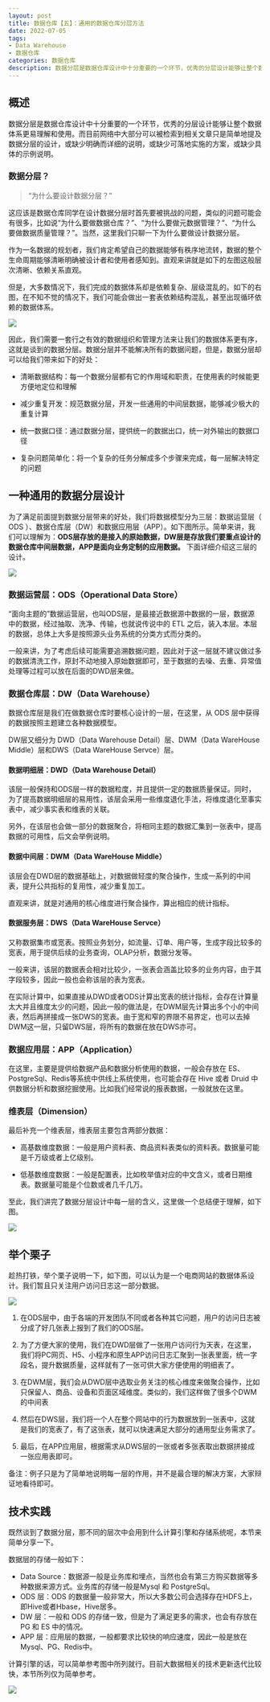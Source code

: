 ```yaml
---
layout: post
title: 数据仓库【五】：通用的数据仓库分层方法
date: 2022-07-05
tags:
- Data Warehouse
- 数据仓库
categories: 数据仓库
description: 数据分层是数据仓库设计中十分重要的一个环节，优秀的分层设计能够让整个数据体系更易理解和使用。而目前网络中大部分可以被检索到相关文章只是简单地提及数据分层的设计，或缺少明确而详细的说明，或缺少可落地实施的方案，或缺少具体的示例说明。
---
```

## 概述

数据分层是数据仓库设计中十分重要的一个环节，优秀的分层设计能够让整个数据体系更易理解和使用。而目前网络中大部分可以被检索到相关文章只是简单地提及数据分层的设计，或缺少明确而详细的说明，或缺少可落地实施的方案，或缺少具体的示例说明。

### 数据分层？

> “为什么要设计数据分层？”

这应该是数据仓库同学在设计数据分层时首先要被挑战的问题，类似的问题可能会有很多，比如说“为什么要做数据仓库？”、“为什么要做元数据管理？”、“为什么要做数据质量管理？”。当然，这里我们只聊一下为什么要做设计数据分层。

作为一名数据的规划者，我们肯定希望自己的数据能够有秩序地流转，数据的整个生命周期能够清晰明确被设计者和使用者感知到。直观来讲就是如下的左图这般层次清晰、依赖关系直观。

但是，大多数情况下，我们完成的数据体系却是依赖复杂、层级混乱的。如下的右图，在不知不觉的情况下，我们可能会做出一套表依赖结构混乱，甚至出现循环依赖的数据体系。

![](/images/0068.png)

因此，我们需要一套行之有效的数据组织和管理方法来让我们的数据体系更有序，这就是谈到的数据分层。数据分层并不能解决所有的数据问题，但是，数据分层却可以给我们带来如下的好处：

- 清晰数据结构：每一个数据分层都有它的作用域和职责，在使用表的时候能更方便地定位和理解

- 减少重复开发：规范数据分层，开发一些通用的中间层数据，能够减少极大的重复计算

- 统一数据口径：通过数据分层，提供统一的数据出口，统一对外输出的数据口径

- 复杂问题简单化：将一个复杂的任务分解成多个步骤来完成，每一层解决特定的问题

## 一种通用的数据分层设计

为了满足前面提到数据分层带来的好处，我们将数据模型分为三层：数据运营层（ ODS ）、数据仓库层（DW）和数据应用层（APP）。如下图所示。简单来讲，我们可以理解为：**ODS层存放的是接入的原始数据，DW层是存放我们要重点设计的数据仓库中间层数据，APP是面向业务定制的应用数据。** 下面详细介绍这三层的设计。

![](/images/0069.png)

### 数据运营层：ODS（Operational Data Store）

“面向主题的”数据运营层，也叫ODS层，是最接近数据源中数据的一层，数据源中的数据，经过抽取、洗净、传输，也就说传说中的 ETL 之后，装入本层。本层的数据，总体上大多是按照源头业务系统的分类方式而分类的。

一般来讲，为了考虑后续可能需要追溯数据问题，因此对于这一层就不建议做过多的数据清洗工作，原封不动地接入原始数据即可，至于数据的去噪、去重、异常值处理等过程可以放在后面的DWD层来做。

### 数据仓库层：DW（Data Warehouse）

数据仓库层是我们在做数据仓库时要核心设计的一层，在这里，从 ODS 层中获得的数据按照主题建立各种数据模型。

DW层又细分为 DWD（Data Warehouse Detail）层、DWM（Data WareHouse Middle）层和DWS（Data WareHouse Servce）层。

#### 数据明细层：DWD（Data Warehouse Detail）

该层一般保持和ODS层一样的数据粒度，并且提供一定的数据质量保证。同时，为了提高数据明细层的易用性，该层会采用一些维度退化手法，将维度退化至事实表中，减少事实表和维表的关联。

另外，在该层也会做一部分的数据聚合，将相同主题的数据汇集到一张表中，提高数据的可用性，后文会举例说明。

#### 数据中间层：DWM（Data WareHouse Middle）

该层会在DWD层的数据基础上，对数据做轻度的聚合操作，生成一系列的中间表，提升公共指标的复用性，减少重复加工。

直观来讲，就是对通用的核心维度进行聚合操作，算出相应的统计指标。

#### 数据服务层：DWS（Data WareHouse Servce）

又称数据集市或宽表。按照业务划分，如流量、订单、用户等，生成字段比较多的宽表，用于提供后续的业务查询，OLAP分析，数据分发等。

一般来讲，该层的数据表会相对比较少，一张表会涵盖比较多的业务内容，由于其字段较多，因此一般也会称该层的表为宽表。

在实际计算中，如果直接从DWD或者ODS计算出宽表的统计指标，会存在计算量太大并且维度太少的问题，因此一般的做法是，在DWM层先计算出多个小的中间表，然后再拼接成一张DWS的宽表。由于宽和窄的界限不易界定，也可以去掉DWM这一层，只留DWS层，将所有的数据在放在DWS亦可。

### 数据应用层：APP（Application）

在这里，主要是提供给数据产品和数据分析使用的数据，一般会存放在 ES、PostgreSql、Redis等系统中供线上系统使用，也可能会存在 Hive 或者 Druid 中供数据分析和数据挖掘使用。比如我们经常说的报表数据，一般就放在这里。

### 维表层（Dimension）

最后补充一个维表层，维表层主要包含两部分数据：

- 高基数维度数据：一般是用户资料表、商品资料表类似的资料表。数据量可能是千万级或者上亿级别。

- 低基数维度数据：一般是配置表，比如枚举值对应的中文含义，或者日期维表。数据量可能是个位数或者几千几万。

至此，我们讲完了数据分层设计中每一层的含义，这里做一个总结便于理解，如下图。

![](/images/0065.png)

## 举个栗子

趁热打铁，举个栗子说明一下，如下图，可以认为是一个电商网站的数据体系设计。我们暂且只关注用户访问日志这一部分数据。

![](/images/0066.png)

1. 在ODS层中，由于各端的开发团队不同或者各种其它问题，用户的访问日志被分成了好几张表上报到了我们的ODS层。

1. 为了方便大家的使用，我们在DWD层做了一张用户访问行为天表，在这里，我们将PC网页、H5、小程序和原生APP访问日志汇聚到一张表里面，统一字段名，提升数据质量，这样就有了一张可供大家方便使用的明细表了。

1. 在DWM层，我们会从DWD层中选取业务关注的核心维度来做聚合操作，比如只保留人、商品、设备和页面区域维度。类似的，我们这样做了很多个DWM的中间表

1. 然后在DWS层，我们将一个人在整个网站中的行为数据放到一张表中，这就是我们的宽表了，有了这张表，就可以快速满足大部分的通用型业务需求了。

1. 最后，在APP应用层，根据需求从DWS层的一张或者多张表取出数据拼接成一张应用表即可。

备注：例子只是为了简单地说明每一层的作用，并不是最合理的解决方案，大家辩证地看待即可。

## 技术实践

既然谈到了数据分层，那不同的层次中会用到什么计算引擎和存储系统呢，本节来简单分享一下。

数据层的存储一般如下：

- Data Source：数据源一般是业务库和埋点，当然也会有第三方购买数据等多种数据来源方式。业务库的存储一般是Mysql 和 PostgreSql。
- ODS 层：ODS 的数据量一般非常大，所以大多数公司会选择存在HDFS上，即Hive或者Hbase，Hive居多。
- DW 层：一般和 ODS 的存储一致，但是为了满足更多的需求，也会有存放在 PG 和 ES 中的情况。
- APP 层：应用层的数据，一般都要求比较快的响应速度，因此一般是放在 Mysql、PG、Redis中。

计算引擎的话，可以简单参考图中所列就行。目前大数据相关的技术更新迭代比较快，本节所列仅为简单参考。

![](/images/0067.png)
